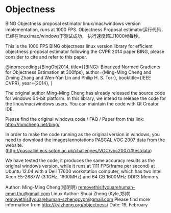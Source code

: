 Objectness
==========
BING Objectness proposal estimator linux/mac/windows version implementation, 
runs at 1000 FPS.
Objectness Proposal estimator运行代码，已经在linux/mac/windows下测试成功，
执行速度超过1000帧每秒。


This is the 1000 FPS BING objectness linux version library for efficient 
objectness proposal estimator following the CVPR 2014 paper BING, please 
consider to cite and refer to this paper.

@inproceedings{BingObj2014,
  title={{BING}: Binarized Normed Gradients for Objectness Estimation at 300fps},
  author={Ming-Ming Cheng and Ziming Zhang and Wen-Yan Lin and Philip H. S. Torr},
  booktitle={IEEE CVPR},
  year={2014},
}

The original author Ming-Ming Cheng has already released the source code for 
windows 64-bit platform. In this library, we intend to release the code for the 
linux/mac/windows users. You can maintain the code with Qt Creator IDE.

Please find the original windows code / FAQ / Paper from this link:
http://mmcheng.net/bing/

In order to make the code running as the original version in windows, you need
to download the images/annotations PASCAL VOC 2007 data from the website.
(http://pascallin.ecs.soton.ac.uk/challenges/VOC/voc2007/#testdata)

We have tested the code, it produces the same accuracy results as the original windows
version, while it runs at 1111 FPS(frame per second) at Ubuntu 12.04 with a Dell T7600 
workstation computer, which has two Intel Xeon E5-2687W (3.1GHz, 1600MHz) and 64 GB 
1600MHz DDR3 Memory.


Author: Ming-Ming Cheng(程明明) removethisifyouarehuman-cmm.thu@gmail.com
Linux Author: Shuai Zheng (Kyle,郑帅) removethisifyouarehuman-szhengcvpr@gmail.com
Please find more information from http://kylzheng.org/objectness/
Date: 19, February 
